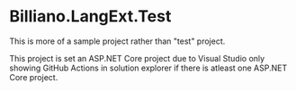 # Billiano.LangExt.Test

This is more of a sample project rather than "test" project.

This project is set an ASP.NET Core project due to Visual Studio only showing GitHub Actions in solution explorer if there is atleast one ASP.NET Core project.